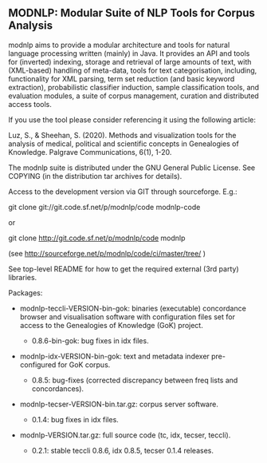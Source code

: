 ## MODNLP: Modular Suite of NLP Tools for Corpus Analysis
modnlp aims to provide a modular architecture and tools for natural language processing written (mainly) in Java.
It provides an API and tools for (inverted) indexing, storage and retrieval of large amounts of text, with (XML-based) handling of meta-data,
tools for text categorisation, including, functionality for XML parsing, term set reduction (and basic keyword extraction), probabilistic classifier induction, sample classification tools, and evaluation modules, a suite of corpus management, curation and distributed access tools.

If you use the tool please consider referencing it using the following article:

Luz, S., & Sheehan, S. (2020). Methods and visualization tools for the analysis of medical, political and scientific concepts in Genealogies of Knowledge. Palgrave Communications, 6(1), 1-20.


The modnlp suite is distributed under the GNU General Public
License. See COPYING (in the distribution tar archives for details).

Access to the development version via GIT through sourceforge. 
E.g.:

git clone git://git.code.sf.net/p/modnlp/code modnlp-code

or 

git clone http://git.code.sf.net/p/modnlp/code modnlp

(see http://sourceforge.net/p/modnlp/code/ci/master/tree/ )

See top-level README for how to get the required external (3rd party)
libraries.

Packages:

* modnlp-teccli-VERSION-bin-gok: binaries (executable) concordance
browser and visualisation software with configuration files set for
access to the Genealogies of Knowledge (GoK) project.
 
     - 0.8.6-bin-gok:  bug fixes in idx files.
  
*  modnlp-idx-VERSION-bin-gok: text and metadata indexer
pre-configured for GoK corpus.

    - 0.8.5: bug-fixes (corrected discrepancy between freq lists and
      concordances).
      
* modnlp-tecser-VERSION-bin.tar.gz: corpus server software.

    - 0.1.4: bug fixes in idx files.
    
* modnlp-VERSION.tar.gz: full source code (tc, idx, tecser, teccli).
    
    - 0.2.1: stable teccli 0.8.6, idx 0.8.5, tecser 0.1.4 releases.
    

